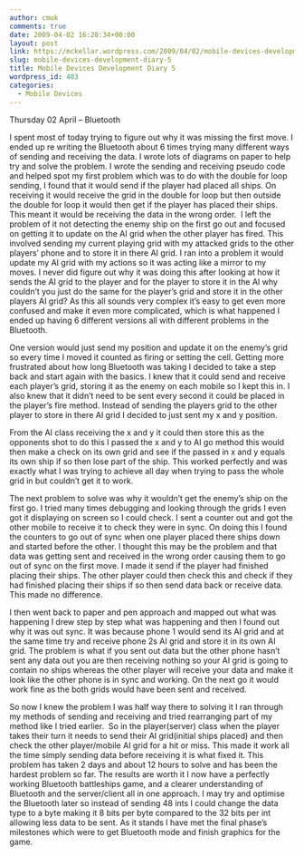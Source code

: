 ```yaml
---
author: cmuk
comments: true
date: 2009-04-02 16:28:34+00:00
layout: post
link: https://mckellar.wordpress.com/2009/04/02/mobile-devices-development-diary-5/
slug: mobile-devices-development-diary-5
title: Mobile Devices Development Diary 5
wordpress_id: 403
categories:
  - Mobile Devices
---
```


Thursday 02 April – Bluetooth

I spent most of today trying to figure out why it was missing the first move. I ended up re writing the Bluetooth about 6 times trying many different ways of sending and receiving the data. I wrote lots of diagrams on paper to help try and solve the problem. I wrote the sending and receiving pseudo code and helped spot my first problem which was to do with the double for loop sending, I found that it would send if the player had placed all ships. On receiving it would receive the grid in the double for loop but then outside the double for loop it would then get if the player has placed their ships. This meant it would be receiving the data in the wrong order.  I left the problem of it not detecting the enemy ship on the first go out and focused on getting it to update on the AI grid when the other player has fired. This involved sending my current playing grid with my attacked grids to the other players’ phone and to store it in there AI grid. I ran into a problem it would update my AI grid with my actions so it was acting like a mirror to my moves. I never did figure out why it was doing this after looking at how it sends the AI grid to the player and for the player to store it in the AI why couldn’t you just do the same for the player’s grid and store it in the other players AI grid? As this all sounds very complex it’s easy to get even more confused and make it even more complicated, which is what happened I ended up having 6 different versions all with different problems in the Bluetooth.

One version would just send my position and update it on the enemy’s grid so every time I moved it counted as firing or setting the cell. Getting more frustrated about how long Bluetooth was taking I decided to take a step back and start again with the basics. I knew that it could send and receive each player’s grid, storing it as the enemy on each mobile so I kept this in. I also knew that it didn’t need to be sent every second it could be placed in the player’s fire method. Instead of sending the players grid to the other player to store in there AI grid I decided to just sent my x and y position.

From the AI class receiving the x and y it could then store this as the opponents shot to do this I passed the x and y to AI go method this would then make a check on its own grid and see if the passed in x and y equals its own ship if so then lose part of the ship. This worked perfectly and was exactly what I was trying to achieve all day when trying to pass the whole grid in but couldn’t get it to work.

The next problem to solve was why it wouldn’t get the enemy’s ship on the first go. I tried many times debugging and looking through the grids I even got it displaying on screen so I could check. I sent a counter out and got the other mobile to receive it to check they were in sync. On doing this I found the counters to go out of sync when one player placed there ships down and started before the other. I thought this may be the problem and that data was getting sent and received in the wrong order causing them to go out of sync on the first move. I made it send if the player had finished placing their ships. The other player could then check this and check if they had finished placing their ships if so then send data back or receive data. This made no difference.

I then went back to paper and pen approach and mapped out what was happening I drew step by step what was happening and then I found out why it was out sync. It was because phone 1 would send its AI grid and at the same time try and receive phone 2s AI grid and store it in its own AI grid. The problem is what if you sent out data but the other phone hasn’t sent any data out you are then receiving nothing so your AI grid is going to contain no ships whereas the other player will receive your data and make it look like the other phone is in sync and working. On the next go it would work fine as the both grids would have been sent and received.

So now I knew the problem I was half way there to solving it I ran through my methods of sending and receiving and tried rearranging part of my method like I tried earlier.  So in the player(server) class when the player takes their turn it needs to send their AI grid(initial ships placed) and then check the other player/mobile AI grid for a hit or miss. This made it work all the time simply sending data before receiving it is what fixed it. This problem has taken 2 days and about 12 hours to solve and has been the hardest problem so far. The results are worth it I now have a perfectly working Bluetooth battleships game, and a clearer understanding of Bluetooth and the server/client all in one approach. I may try and optimise the Bluetooth later so instead of sending 48 ints I could change the data type to a byte making it 8 bits per byte compared to the 32 bits per int allowing less data to be sent. As it stands I have met the final phase’s milestones which were to get Bluetooth mode and finish graphics for the game.
